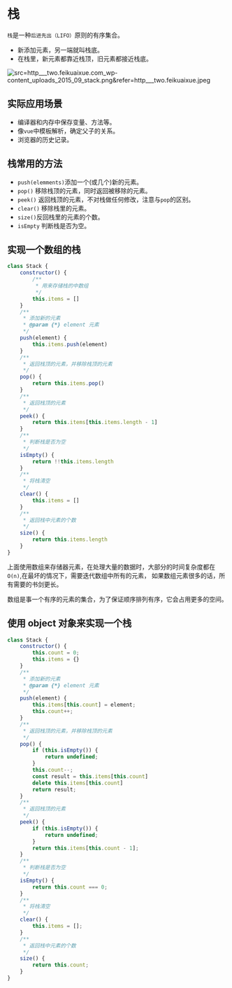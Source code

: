 # 栈

`栈`是一种`后进先出（LIFO）`原则的有序集合。

- 新添加元素，另一端就叫栈底。
- 在栈里，新元素都靠近栈顶，旧元素都接近栈底。

![src=http___two.feikuaixue.com_wp-content_uploads_2015_09_stack.png&refer=http___two.feikuaixue.jpeg](https://p3-juejin.byteimg.com/tos-cn-i-k3u1fbpfcp/0dc9df27dc66423ab6d0d4420cad0232~tplv-k3u1fbpfcp-watermark.image)

## 实际应用场景

- 编译器和内存中保存变量、方法等。
- 像`vue`中模板解析，确定父子的关系。
- 浏览器的历史记录。

## 栈常用的方法

- `push(elemments)`添加一个(或几个)新的元素。
- `pop()` 移除栈顶的元素，同时返回被移除的元素。
- `peek()` 返回栈顶的元素，不对栈做任何修改，注意与`pop`的区别。
- `clear()` 移除栈里的元素。
- `size()`反回栈里的元素的个数。
- `isEmpty` 判断栈是否为空。

## 实现一个数组的栈

```js
class Stack {
    constructor() {
        /**
         * 用来存储栈的中数组
         */
        this.items = []
    }
    /**
     * 添加新的元素
     * @param {*} element 元素
     */
    push(element) {
        this.items.push(element)
    }
    /**
     * 返回栈顶的元素，并移除栈顶的元素
     */
    pop() {
        return this.items.pop()
    }
    /**
     * 返回栈顶的元素
     */
    peek() {
        return this.items[this.items.length - 1]
    }
    /**
     * 判断栈是否为空
     */
    isEmpty() {
        return !!this.items.length
    }
    /**
     * 将栈清空
     */
    clear() {
        this.items = []
    }
    /**
     * 返回栈中元素的个数
     */
    size() {
        return this.items.length
    }
}
```

上面使用数组来存储器元素，在处理大量的数据时，大部分的时间复杂度都在`O(n)`,在最坏的情况下，需要迭代数组中所有的元素， 如果数组元素很多的话，所有需要的书剑更长。

数组是事一个有序的元素的集合，为了保证顺序排列有序，它会占用更多的空间。

## 使用 object 对象来实现一个栈

```js
class Stack {
    constructor() {
        this.count = 0;
        this.items = {}
    }
    /**
     * 添加新的元素
     * @param {*} element 元素
     */
    push(element) {
        this.items[this.count] = element;
        this.count++;
    }
    /**
     * 返回栈顶的元素，并移除栈顶的元素
     */
    pop() {
        if (this.isEmpty()) {
            return undefined;
        }
        this.count--;
        const result = this.items[this.count]
        delete this.items[this.count]
        return result;
    }
    /**
     * 返回栈顶的元素
     */
    peek() {
        if (this.isEmpty()) {
            return undefined;
        }
        return this.items[this.count - 1];
    }
    /**
     * 判断栈是否为空
     */
    isEmpty() {
        return this.count === 0;
    }
    /**
     * 将栈清空
     */
    clear() {
        this.items = [];
    }
    /**
     * 返回栈中元素的个数
     */
    size() {
        return this.count;
    }
}
```
